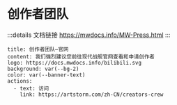 # 创作者团队

:::details 文档链接
https://mwdocs.info/MW-Press.html
:::

```component VPBanner
title: 创作者团队—官网
content: 我们强烈建议您前往现代战舰官网查看和申请创作者
logo: https://docs.mwdocs.info/bilibili.svg
background: var(--bg-2)
color: var(--banner-text)
actions:
  - text: 访问
    link: https://artstorm.com/zh-CN/creators-crew
```